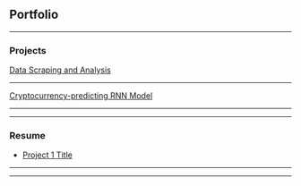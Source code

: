 ## Portfolio

---

### Projects 

[Data Scraping and Analysis](/page1)


---
[Cryptocurrency-predicting RNN Model ](/page2)

---

---

### Resume

- [Project 1 Title](http://example.com/)


---




---

